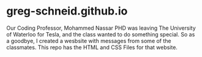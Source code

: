 # greg-schneid.github.io
Our Coding Professor, Mohammed Nassar PHD was leaving The University of Waterloo for Tesla, and the class wanted to do something special. 
So as a goodbye, I created a wesbsite with messages from some of the classmates. This repo has the HTML and CSS Files for that website. 
